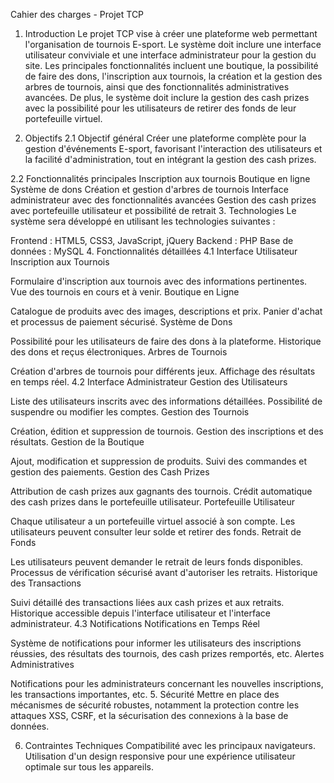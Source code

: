 Cahier des charges - Projet TCP
1. Introduction
Le projet TCP vise à créer une plateforme web permettant l'organisation de tournois E-sport. Le système doit inclure une interface utilisateur conviviale et une interface administrateur pour la gestion du site. Les principales fonctionnalités incluent une boutique, la possibilité de faire des dons, l'inscription aux tournois, la création et la gestion des arbres de tournois, ainsi que des fonctionnalités administratives avancées. De plus, le système doit inclure la gestion des cash prizes avec la possibilité pour les utilisateurs de retirer des fonds de leur portefeuille virtuel.

2. Objectifs
2.1 Objectif général
Créer une plateforme complète pour la gestion d'événements E-sport, favorisant l'interaction des utilisateurs et la facilité d'administration, tout en intégrant la gestion des cash prizes.

2.2 Fonctionnalités principales
Inscription aux tournois
Boutique en ligne
Système de dons
Création et gestion d'arbres de tournois
Interface administrateur avec des fonctionnalités avancées
Gestion des cash prizes avec portefeuille utilisateur et possibilité de retrait
3. Technologies
Le système sera développé en utilisant les technologies suivantes :

Frontend : HTML5, CSS3, JavaScript, jQuery
Backend : PHP
Base de données : MySQL
4. Fonctionnalités détaillées
4.1 Interface Utilisateur
Inscription aux Tournois

Formulaire d'inscription aux tournois avec des informations pertinentes.
Vue des tournois en cours et à venir.
Boutique en Ligne

Catalogue de produits avec des images, descriptions et prix.
Panier d'achat et processus de paiement sécurisé.
Système de Dons

Possibilité pour les utilisateurs de faire des dons à la plateforme.
Historique des dons et reçus électroniques.
Arbres de Tournois

Création d'arbres de tournois pour différents jeux.
Affichage des résultats en temps réel.
4.2 Interface Administrateur
Gestion des Utilisateurs

Liste des utilisateurs inscrits avec des informations détaillées.
Possibilité de suspendre ou modifier les comptes.
Gestion des Tournois

Création, édition et suppression de tournois.
Gestion des inscriptions et des résultats.
Gestion de la Boutique

Ajout, modification et suppression de produits.
Suivi des commandes et gestion des paiements.
Gestion des Cash Prizes

Attribution de cash prizes aux gagnants des tournois.
Crédit automatique des cash prizes dans le portefeuille utilisateur.
Portefeuille Utilisateur

Chaque utilisateur a un portefeuille virtuel associé à son compte.
Les utilisateurs peuvent consulter leur solde et retirer des fonds.
Retrait de Fonds

Les utilisateurs peuvent demander le retrait de leurs fonds disponibles.
Processus de vérification sécurisé avant d'autoriser les retraits.
Historique des Transactions

Suivi détaillé des transactions liées aux cash prizes et aux retraits.
Historique accessible depuis l'interface utilisateur et l'interface administrateur.
4.3 Notifications
Notifications en Temps Réel

Système de notifications pour informer les utilisateurs des inscriptions réussies, des résultats des tournois, des cash prizes remportés, etc.
Alertes Administratives

Notifications pour les administrateurs concernant les nouvelles inscriptions, les transactions importantes, etc.
5. Sécurité
Mettre en place des mécanismes de sécurité robustes, notamment la protection contre les attaques XSS, CSRF, et la sécurisation des connexions à la base de données.

6. Contraintes Techniques
Compatibilité avec les principaux navigateurs.
Utilisation d'un design responsive pour une expérience utilisateur optimale sur tous les appareils.